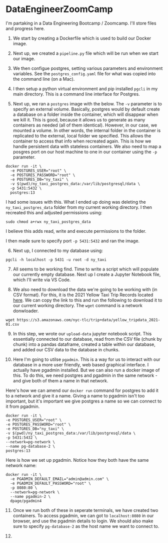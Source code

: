 # DataEngineerZoomCamp

I'm partaking in a Data Engineering Bootcamp / Zoomcamp. I'll store files and progress here.

1. We start by creating a Dockerfile which is used to build our Docker image.

2. Next up, we created a `pipeline.py` file which will be run when we start our image.

3. We then configue postgres, setting various parameters and environment variables. See the `postgres_config.yaml` file for what was copied into the command line (on a Mac).

4. I then setup a python virtual environment and pip installed `pgcli` in my main directory. This is a command line interface for Postgres.

5. Next up, we ran a `postgres` image with the below. The `-v` parameter is to specify an external volume. Basically, postgres would by default create a database on a folder inside the container, which will disappear when we kill it. This is good, because it allows us to generate as many containers as needed (all of them identical). However, in our case, we mounted a volume. In other words, the internal folder in the container is replicated to the external, local folder we specified. This allows the container to access that info when recreated again. This is how we handle persistent data with stateless containers. We also need to map a posgres port on our host machine to one in our container using the `-p` parameter.

```
docker run -it \
  -e POSTGRES_USER="root" \
  -e POSTGRES_PASSWORD="root" \
  -e POSTGRES_DB="ny_taxi" \
  -v $(pwd)/ny_taxi_postgres_data:/var/lib/postgresql/data \
  -p 5431:5432 \
  postgres:13
  ```

  I had some issues with this. What I ended up doing was deleting the `ny_taxi_postgres_data` folder from my current working directory. I then recreated this and adjusted permissions using:

  `sudo chmod a+rwx ny_taxi_postgres_data`
  
  I believe this adds read, write and execute permissions to the folder.

  I then made sure to specify port `-p 5431:5432` and ran the image.

  6. Next up, I connected to my database using:

  `pgcli -h localhost -p 5431 -u root -d ny_taxi`

  7. All seems to be working find. Time to write a script which will populate our currently empty database. Next up I create a Jupyter Notebook file, which I'll write via VS Code.

  8. We also need to download the data we're going to be working with (in CSV format). For this, it is the 2021 Yellow Taxi Trip Records located [here](https://www1.nyc.gov/site/tlc/about/tlc-trip-record-data.page). We can copy the link to this and run the following to download it to our current working directory. The `wget` command is a network donwloader.

  `wget https://s3.amazonaws.com/nyc-tlc/trip+data/yellow_tripdata_2021-01.csv`

  9. In this step, we wrote our `upload-data` jupyter notebook script. This essentially connected to our database, read from the CSV file (chunk by chunk) into a pandas dataframe, created a table within our database, and added our CSV data to the database in chunks.

  10. Here I'm going to utilse `pgadmin`. This is a way for us to interact with our database in a more user friendly, web based graphical interface. I actually have pgadmin installed. But we can also run a docker image of this. To do this, we need postgres and pgadmin in the same network - and give both of them a name in that network.

  Here's how we can amend our `docker run` command for postgres to add it to a network and give it a name. Giving a name to pgadmin isn't too important, but it's important we give postgres a name so we can connect to it from pgadmin.

  ```
  docker run -it \
  -e POSTGRES_USER="root" \
  -e POSTGRES_PASSWORD="root" \
  -e POSTGRES_DB="ny_taxi" \
  -v $(pwd)/ny_taxi_postgres_data:/var/lib/postgresql/data \
  -p 5431:5432 \
  --network=pg-network \
  --name pg-database-2 \
  postgres:13
  ```

Here is how we set up pgadmin. Notice how they both have the same network name:

```
docker run -it \
  -e PGADMIN_DEFAULT_EMAIL="admin@admin.com" \
  -e PGADMIN_DEFAULT_PASSWORD="root" \
  -p 8080:80 \
  --network=pg-network \
  --name pgadmin-2 \
  dpage/pgadmin4
  ```

 11. Once we run both of these in seperate terminals, we have created two containers. To access pgadmin, we can got to `localhost:8080` in our browser, and use the pgadmin details to login. We should also make sure to specify `pg-database-2` as the host name we want to connect to.

 12.  



